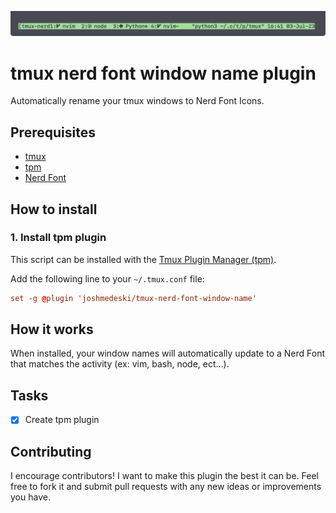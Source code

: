 ![thumbnail](https://github.com/joshmedeski/tmux-nerd-font-window-name/blob/main/tmux-nerd-font-window-name-screenshot.png?raw=true)

# tmux nerd font window name plugin

Automatically rename your tmux windows to Nerd Font Icons.

## Prerequisites

- [tmux](https://github.com/tmux/tmux)
- [tpm](https://github.com/tmux-plugins/tpm)
- [Nerd Font](https://www.nerdfonts.com/)

## How to install

### 1. Install tpm plugin

This script can be installed with the [Tmux Plugin Manager (tpm)](https://github.com/tmux-plugins/tpm).

Add the following line to your `~/.tmux.conf` file:

```conf
set -g @plugin 'joshmedeski/tmux-nerd-font-window-name'
```

## How it works

When installed, your window names will automatically update to a Nerd Font that matches the activity (ex: vim, bash, node, ect...).

## Tasks

- [x] Create tpm plugin

## Contributing

I encourage contributors! I want to make this plugin the best it can be. Feel free to fork it and submit pull requests with any new ideas or improvements you have.
